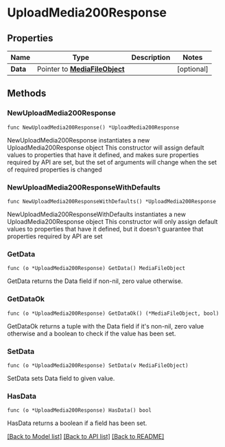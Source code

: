 # UploadMedia200Response

## Properties

Name | Type | Description | Notes
------------ | ------------- | ------------- | -------------
**Data** | Pointer to [**MediaFileObject**](MediaFileObject.md) |  | [optional] 

## Methods

### NewUploadMedia200Response

`func NewUploadMedia200Response() *UploadMedia200Response`

NewUploadMedia200Response instantiates a new UploadMedia200Response object
This constructor will assign default values to properties that have it defined,
and makes sure properties required by API are set, but the set of arguments
will change when the set of required properties is changed

### NewUploadMedia200ResponseWithDefaults

`func NewUploadMedia200ResponseWithDefaults() *UploadMedia200Response`

NewUploadMedia200ResponseWithDefaults instantiates a new UploadMedia200Response object
This constructor will only assign default values to properties that have it defined,
but it doesn't guarantee that properties required by API are set

### GetData

`func (o *UploadMedia200Response) GetData() MediaFileObject`

GetData returns the Data field if non-nil, zero value otherwise.

### GetDataOk

`func (o *UploadMedia200Response) GetDataOk() (*MediaFileObject, bool)`

GetDataOk returns a tuple with the Data field if it's non-nil, zero value otherwise
and a boolean to check if the value has been set.

### SetData

`func (o *UploadMedia200Response) SetData(v MediaFileObject)`

SetData sets Data field to given value.

### HasData

`func (o *UploadMedia200Response) HasData() bool`

HasData returns a boolean if a field has been set.


[[Back to Model list]](../README.md#documentation-for-models) [[Back to API list]](../README.md#documentation-for-api-endpoints) [[Back to README]](../README.md)


